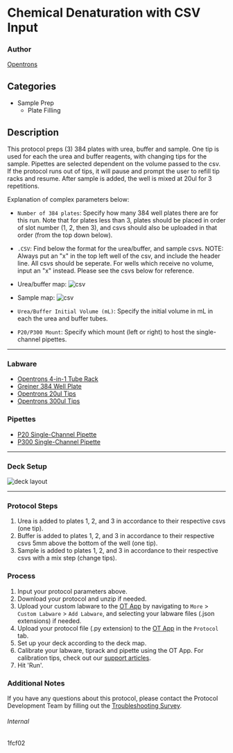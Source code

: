 # Chemical Denaturation with CSV Input

### Author
[Opentrons](https://opentrons.com/)



## Categories
* Sample Prep
	* Plate Filling

## Description
This protocol preps (3) 384 plates with urea, buffer and sample. One tip is used for each the urea and buffer reagents, with changing tips for the sample. Pipettes are selected dependent on the volume passed to the csv. If the protocol runs out of tips, it will pause and prompt the user to refill tip racks and resume. After sample is added, the well is mixed at 20ul for 3 repetitions.

Explanation of complex parameters below:
* `Number of 384 plates`: Specify how many 384 well plates there are for this run. Note that for plates less than 3, plates should be placed in order of slot number (1, 2, then 3), and csvs should also be uploaded in that order (from the top down below).
* `.CSV`: Find below the format for the urea/buffer, and sample csvs. NOTE: Always put an "x" in the top left well of the csv, and include the header line. All csvs should be seperate. For wells which receive no volume, input an "x" instead. Please see the csvs below for reference.

* Urea/buffer map:
![csv](https://opentrons-protocol-library-website.s3.amazonaws.com/custom-README-images/1fcf02/Screen+Shot+2022-03-08+at+2.09.38+PM.png)
* Sample map:
![csv](https://opentrons-protocol-library-website.s3.amazonaws.com/custom-README-images/1fcf02/Screen+Shot+2022-03-08+at+2.00.15+PM.png)

* `Urea/Buffer Initial Volume (mL)`: Specify the initial volume in mL in each the urea and buffer tubes.
* `P20/P300 Mount`: Specify which mount (left or right) to host the single-channel pipettes.


---

### Labware
* [Opentrons 4-in-1 Tube Rack](https://shop.opentrons.com/4-in-1-tube-rack-set/)
* [Greiner 384 Well Plate](https://shop.gbo.com/en/row/products/bioscience/microplates/384-well-microplates/384-well-polypropylene-microplates/781209.html)
* [Opentrons 20ul Tips](https://shop.opentrons.com/universal-filter-tips/?_gl=1*inwreh*_ga*MTM2NTEwNjE0OS4xNjIxMzYxMzU4*_ga_GNSMNLW4RY*MTY0Njc2NjI2OC43NjcuMS4xNjQ2NzY2OTQ5LjA.&_ga=2.148444917.339153637.1646060545-1365106149.1621361358)
* [Opentrons 300ul Tips](https://shop.opentrons.com/universal-filter-tips/?_gl=1*inwreh*_ga*MTM2NTEwNjE0OS4xNjIxMzYxMzU4*_ga_GNSMNLW4RY*MTY0Njc2NjI2OC43NjcuMS4xNjQ2NzY2OTQ5LjA.&_ga=2.148444917.339153637.1646060545-1365106149.1621361358)

### Pipettes
* [P20 Single-Channel Pipette](https://opentrons.com/pipettes/)
* [P300 Single-Channel Pipette](https://opentrons.com/pipettes/)

---

### Deck Setup
![deck layout](https://opentrons-protocol-library-website.s3.amazonaws.com/custom-README-images/1fcf02/Screen+Shot+2022-03-08+at+2.06.26+PM.png)


---

### Protocol Steps
1. Urea is added to plates 1, 2, and 3 in accordance to their respective csvs (one tip).
2. Buffer is added to plates 1, 2, and 3 in accordance to their respective csvs 5mm above the bottom of the well (one tip).
3. Sample is added to plates 1, 2, and 3 in accordance to their respective csvs with a mix step (change tips).

### Process
1. Input your protocol parameters above.
2. Download your protocol and unzip if needed.
3. Upload your custom labware to the [OT App](https://opentrons.com/ot-app) by navigating to `More` > `Custom Labware` > `Add Labware`, and selecting your labware files (.json extensions) if needed.
4. Upload your protocol file (.py extension) to the [OT App](https://opentrons.com/ot-app) in the `Protocol` tab.
5. Set up your deck according to the deck map.
6. Calibrate your labware, tiprack and pipette using the OT App. For calibration tips, check out our [support articles](https://support.opentrons.com/en/collections/1559720-guide-for-getting-started-with-the-ot-2).
7. Hit 'Run'.

### Additional Notes
If you have any questions about this protocol, please contact the Protocol Development Team by filling out the [Troubleshooting Survey](https://protocol-troubleshooting.paperform.co/).

###### Internal
1fcf02
